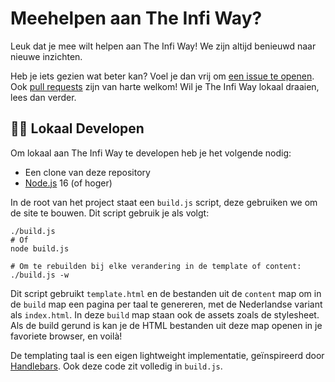 # Meehelpen aan The Infi Way?

Leuk dat je mee wilt helpen aan The Infi Way! We zijn altijd benieuwd naar nieuwe inzichten.

Heb je iets gezien wat beter kan? Voel je dan vrij om [een issue te openen](https://github.com/infi-nl/the-infi-way/issues/new). Ook [pull requests](https://github.com/infi-nl/the-infi-way/pulls) zijn van harte welkom! Wil je The Infi Way lokaal draaien, lees dan verder. 

## 🧑‍💻 Lokaal Developen

Om lokaal aan The Infi Way te developen heb je het volgende nodig:

- Een clone van deze repository
- [Node.js](https://nodejs.org) 16 (of hoger)

In de root van het project staat een `build.js` script, deze gebruiken we om de site te bouwen. Dit script gebruik je als volgt:

```shell
./build.js
# Of
node build.js

# Om te rebuilden bij elke verandering in de template of content:
./build.js -w
```

Dit script gebruikt `template.html` en de bestanden uit de `content` map om in de `build` map een pagina per taal te genereren, met de Nederlandse variant als `index.html`. In deze `build` map staan ook de assets zoals de stylesheet. Als de build gerund is kan je de HTML bestanden uit deze map openen in je favoriete browser, en voilà!

De templating taal is een eigen lightweight implementatie, geïnspireerd door [Handlebars](https://handlebarsjs.com). Ook deze code zit volledig in `build.js`.
